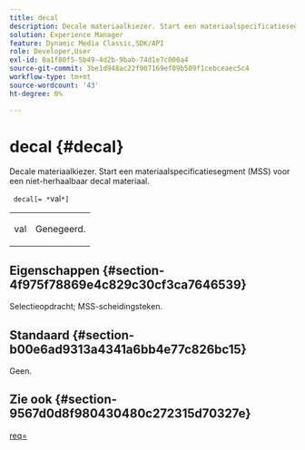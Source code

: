 ```yaml
---
title: decal
description: Decale materiaalkiezer. Start een materiaalspecificatiesegment (MSS) voor een niet-herhaalbaar decal materiaal.
solution: Experience Manager
feature: Dynamic Media Classic,SDK/API
role: Developer,User
exl-id: 0a1f80f5-5b49-4d2b-9bab-74d1e7c000a4
source-git-commit: 3be1d948ac22f907169ef09b509f1cebceaec5c4
workflow-type: tm+mt
source-wordcount: '43'
ht-degree: 0%

---
```


# decal {#decal}

Decale materiaalkiezer. Start een materiaalspecificatiesegment (MSS) voor een niet-herhaalbaar decal materiaal.

` decal[= *`val`*]`

<table id="simpletable_35431F0E19B143528BD75C82CFBC5EE0"> 
 <tr class="strow"> 
  <td class="stentry"> <p> <span class="varname"> val </span> </p> </td> 
  <td class="stentry"> <p>Genegeerd. </p> </td> 
 </tr> 
</table>

## Eigenschappen {#section-4f975f78869e4c829c30cf3ca7646539}

Selectieopdracht; MSS-scheidingsteken.

## Standaard {#section-b00e6ad9313a4341a6bb4e77c826bc15}

Geen.

## Zie ook {#section-9567d0d8f980430480c272315d70327e}

[req=](../../../../../ir-api/http-protocol/image-rendering-api-ref/c-ir-http-protocol-ref/c-ir-http-protocol-command-reference/r-ir-req.md#reference-792b1a663fb64261bd2de2a209b847fb)
